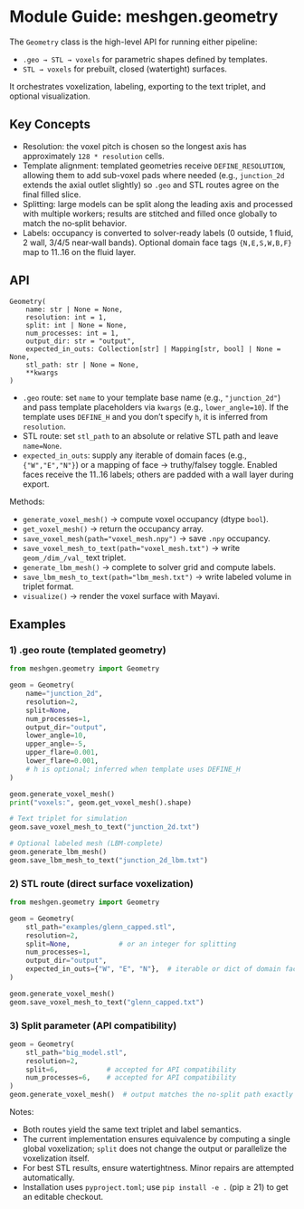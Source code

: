 # Module Guide: meshgen.geometry

The `Geometry` class is the high-level API for running either pipeline:

- `.geo → STL → voxels` for parametric shapes defined by templates.
- `STL → voxels` for prebuilt, closed (watertight) surfaces.

It orchestrates voxelization, labeling, exporting to the text triplet, and optional visualization.

## Key Concepts

- Resolution: the voxel pitch is chosen so the longest axis has approximately `128 * resolution` cells.
- Template alignment: templated geometries receive `DEFINE_RESOLUTION`, allowing them to add sub-voxel pads where needed (e.g., `junction_2d` extends the axial outlet slightly) so `.geo` and STL routes agree on the final filled slice.
- Splitting: large models can be split along the leading axis and processed with multiple workers; results are stitched and filled once globally to match the no‑split behavior.
- Labels: occupancy is converted to solver-ready labels (0 outside, 1 fluid, 2 wall, 3/4/5 near‑wall bands). Optional domain face tags `{N,E,S,W,B,F}` map to 11..16 on the fluid layer.

## API

```
Geometry(
    name: str | None = None,
    resolution: int = 1,
    split: int | None = None,
    num_processes: int = 1,
    output_dir: str = "output",
    expected_in_outs: Collection[str] | Mapping[str, bool] | None = None,
    stl_path: str | None = None,
    **kwargs
)
```

- `.geo` route: set `name` to your template base name (e.g., `"junction_2d"`) and pass template placeholders via `kwargs` (e.g., `lower_angle=10`). If the template uses `DEFINE_H` and you don’t specify `h`, it is inferred from `resolution`.
- STL route: set `stl_path` to an absolute or relative STL path and leave `name=None`.
- `expected_in_outs`: supply any iterable of domain faces (e.g., `{"W","E","N"}`) or a mapping of face → truthy/falsey toggle. Enabled faces receive the 11..16 labels; others are padded with a wall layer during export.

Methods:
- `generate_voxel_mesh()` → compute voxel occupancy (dtype `bool`).
- `get_voxel_mesh()` → return the occupancy array.
- `save_voxel_mesh(path="voxel_mesh.npy")` → save `.npy` occupancy.
- `save_voxel_mesh_to_text(path="voxel_mesh.txt")` → write `geom_/dim_/val_` text triplet.
- `generate_lbm_mesh()` → complete to solver grid and compute labels.
- `save_lbm_mesh_to_text(path="lbm_mesh.txt")` → write labeled volume in triplet format.
- `visualize()` → render the voxel surface with Mayavi.

## Examples

### 1) .geo route (templated geometry)

```python
from meshgen.geometry import Geometry

geom = Geometry(
    name="junction_2d",
    resolution=2,
    split=None,
    num_processes=1,
    output_dir="output",
    lower_angle=10,
    upper_angle=-5,
    upper_flare=0.001,
    lower_flare=0.001,
    # h is optional; inferred when template uses DEFINE_H
)

geom.generate_voxel_mesh()
print("voxels:", geom.get_voxel_mesh().shape)

# Text triplet for simulation
geom.save_voxel_mesh_to_text("junction_2d.txt")

# Optional labeled mesh (LBM-complete)
geom.generate_lbm_mesh()
geom.save_lbm_mesh_to_text("junction_2d_lbm.txt")
```

### 2) STL route (direct surface voxelization)

```python
from meshgen.geometry import Geometry

geom = Geometry(
    stl_path="examples/glenn_capped.stl",
    resolution=2,
    split=None,            # or an integer for splitting
    num_processes=1,
    output_dir="output",
    expected_in_outs={"W", "E", "N"},  # iterable or dict of domain faces to label
)

geom.generate_voxel_mesh()
geom.save_voxel_mesh_to_text("glenn_capped.txt")
```

### 3) Split parameter (API compatibility)

```python
geom = Geometry(
    stl_path="big_model.stl",
    resolution=2,
    split=6,            # accepted for API compatibility
    num_processes=6,    # accepted for API compatibility
)
geom.generate_voxel_mesh()  # output matches the no‑split path exactly
```

Notes:
- Both routes yield the same text triplet and label semantics.
- The current implementation ensures equivalence by computing a single global voxelization; `split` does not change the output or parallelize the voxelization itself.
- For best STL results, ensure watertightness. Minor repairs are attempted automatically.
- Installation uses `pyproject.toml`; use `pip install -e .` (pip ≥ 21) to get an editable checkout.
